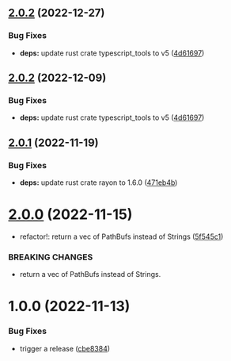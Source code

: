## [2.0.2](https://github.com/typescript-tools/tsconfig-includes/compare/v2.0.1...v2.0.2) (2022-12-27)


### Bug Fixes

* **deps:** update rust crate typescript_tools to v5 ([4d61697](https://github.com/typescript-tools/tsconfig-includes/commit/4d616976adde53fa4280ed9f5f31db91eb23a39d))

## [2.0.2](https://github.com/typescript-tools/tsconfig-includes/compare/v2.0.1...v2.0.2) (2022-12-09)


### Bug Fixes

* **deps:** update rust crate typescript_tools to v5 ([4d61697](https://github.com/typescript-tools/tsconfig-includes/commit/4d616976adde53fa4280ed9f5f31db91eb23a39d))

## [2.0.1](https://github.com/typescript-tools/tsconfig-includes/compare/v2.0.0...v2.0.1) (2022-11-19)


### Bug Fixes

* **deps:** update rust crate rayon to 1.6.0 ([471eb4b](https://github.com/typescript-tools/tsconfig-includes/commit/471eb4b8ef48c810b7bceed1b678a95464593554))

# [2.0.0](https://github.com/typescript-tools/tsconfig-includes/compare/v1.0.0...v2.0.0) (2022-11-15)


* refactor!: return a vec of PathBufs instead of Strings ([5f545c1](https://github.com/typescript-tools/tsconfig-includes/commit/5f545c1b70166655c0088b6182ff0ba0663d4f37))


### BREAKING CHANGES

* return a vec of PathBufs instead of Strings.

# 1.0.0 (2022-11-13)


### Bug Fixes

* trigger a release ([cbe8384](https://github.com/typescript-tools/tsconfig-includes/commit/cbe83845c2f3be69db68e6b32f07b023ee335b12))
